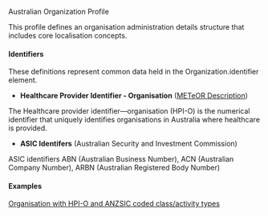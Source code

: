 Australian Organization Profile

This profile defines an organisation administration details structure that includes core localisation concepts.

#### Identifiers
These definitions represent common data held in the Organization.identifier element.

* __Healthcare Provider Identifier - Organisation__ ([METeOR Description](http://meteor.aihw.gov.au/content/index.phtml/itemId/426830))

The Healthcare provider identifier—organisation (HPI-O) is the numerical identifier that uniquely identifies organisations in Australia where healthcare is provided.

* __ASIC Identifers__ (Australian Security and Investment Commission)

ASIC identifiers ABN (Australian Business Number), ACN (Australian Company Number), ARBN (Australian Registered Body Number)

#### Examples

[Organisation with HPI-O and ANZSIC coded class/activity types](Organization-example0.html)

